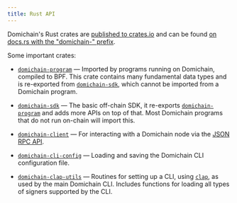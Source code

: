 ```yaml
---
title: Rust API
---
```


Domichain's Rust crates are [published to crates.io][crates.io] and can be found
[on docs.rs with the "domichain-" prefix][docs.rs].

[crates.io]: https://crates.io/search?q=domichain-
[docs.rs]: https://docs.rs/releases/search?query=domichain-

Some important crates:

- [`domichain-program`] &mdash; Imported by programs running on Domichain, compiled
  to BPF. This crate contains many fundamental data types and is re-exported from
  [`domichain-sdk`], which cannot be imported from a Domichain program.

- [`domichain-sdk`] &mdash; The basic off-chain SDK, it re-exports
  [`domichain-program`] and adds more APIs on top of that. Most Domichain programs
  that do not run on-chain will import this.

- [`domichain-client`] &mdash; For interacting with a Domichain node via the
  [JSON RPC API](jsonrpc-api).

- [`domichain-cli-config`] &mdash; Loading and saving the Domichain CLI configuration
  file.

- [`domichain-clap-utils`] &mdash; Routines for setting up a CLI, using [`clap`],
  as used by the main Domichain CLI. Includes functions for loading all types of
  signers supported by the CLI.

[`domichain-program`]: https://docs.rs/domichain-program
[`domichain-sdk`]: https://docs.rs/domichain-sdk
[`domichain-client`]: https://docs.rs/domichain-client
[`domichain-cli-config`]: https://docs.rs/domichain-cli-config
[`domichain-clap-utils`]: https://docs.rs/domichain-clap-utils
[`clap`]: https://docs.rs/clap
